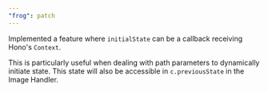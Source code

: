 ```yaml
---
"frog": patch
---
```


Implemented a feature where `initialState` can be a callback receiving Hono's `Context`.

This is particularly useful when dealing with path parameters to dynamically initiate state.
This state will also be accessible in `c.previousState` in the Image Handler.
